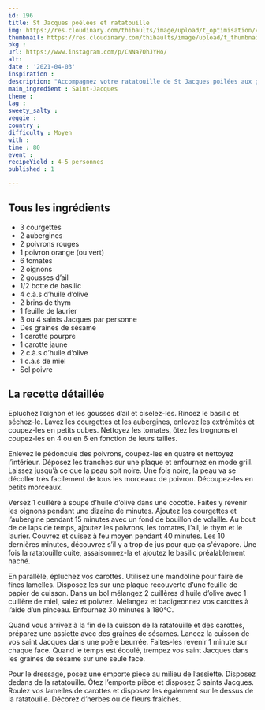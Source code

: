 ```yaml
---
id: 196
title: St Jacques poêlées et ratatouille
img: https://res.cloudinary.com/thibaults/image/upload/t_optimisation/v1617643640/Recipes/20210403_saint-jacques_ratatouille.jpg
thumbnail: https://res.cloudinary.com/thibaults/image/upload/t_thumbnail_josie/v1617643640/Recipes/20210403_saint-jacques_ratatouille.jpg
bkg : 
url: https://www.instagram.com/p/CNNa7OhJYHo/
alt: 
date : '2021-04-03'
inspiration : 
description: "Accompagnez votre ratatouille de St Jacques poilées aux graines de sésame."
main_ingredient : Saint-Jacques
theme : 
tag : 
sweety_salty : 
veggie : 
country : 
difficulty : Moyen
with : 
time : 80
event : 
recipeYield : 4-5 personnes
published : 1

---
```


## Tous les ingrédients
 - 3 courgettes
 - 2 aubergines
 - 2 poivrons rouges
 - 1 poivron orange (ou vert)
 - 6 tomates
 - 2 oignons
 - 2 gousses d’ail
 - 1/2 botte de basilic
 - 4 c.à.s d’huile d’olive
 - 2 brins de thym
 - 1 feuille de laurier
 - 3 ou 4 saints Jacques par personne
 - Des graines de sésame
 - 1 carotte pourpre
 - 1 carotte jaune
 - 2 c.à.s d’huile d’olive
 - 1 c.à.s de miel
 - Sel poivre

## La recette détaillée
Epluchez l’oignon et les gousses d’ail et ciselez-les. Rincez le basilic et séchez-le. Lavez les courgettes et les aubergines, enlevez les extrémités et coupez-les en petits cubes. Nettoyez les tomates, ôtez les trognons et coupez-les en 4 ou en 6 en fonction de leurs tailles.

Enlevez le pédoncule des poivrons, coupez-les en quatre et nettoyez l’intérieur. Déposez les tranches sur une plaque et enfournez en mode grill. Laissez jusqu’à ce que la peau soit noire. Une fois noire, la peau va se décoller très facilement de tous les morceaux de poivron. Découpez-les en petits morceaux.

Versez 1 cuillère à soupe d’huile d’olive dans une cocotte. Faites y revenir les oignons pendant une dizaine de minutes.
Ajoutez les courgettes et l’aubergine pendant 15 minutes avec un fond de bouillon de volaille.
Au bout de ce laps de temps, ajoutez les poivrons, les tomates, l’ail, le thym et le laurier. Couvrez et cuisez à feu moyen pendant 40 minutes. Les 10 dernières minutes, découvrez s’il y a trop de jus pour que ça s'évapore.
Une fois la ratatouille cuite, assaisonnez-la et ajoutez le basilic préalablement haché.

En parallèle, épluchez vos carottes. Utilisez une mandoline pour faire de fines lamelles. Disposez les sur une plaque recouverte d’une feuille de papier de cuisson. Dans un bol mélangez 2 cuillères d’huile d’olive avec 1 cuillère de miel, salez et poivrez. Mélangez et badigeonnez vos carottes à l’aide d’un pinceau.
Enfournez 30 minutes à 180°C.

Quand vous arrivez à la fin de la cuisson de la ratatouille et des carottes, préparez une assiette avec des graines de sésames. Lancez la cuisson de vos saint Jacques dans une poêle beurrée. Faites-les revenir 1 minute sur chaque face. Quand le temps est écoulé, trempez vos saint Jacques dans les graines de sésame sur une seule face.

Pour le dressage, posez une emporte pièce au milieu de l’assiette. Disposez dedans de la ratatouille. Ôtez l’emporte pièce et disposez 3 saints Jacques. Roulez vos lamelles de carottes et disposez les également sur le dessus de la ratatouille.
Décorez d’herbes ou de fleurs fraîches.